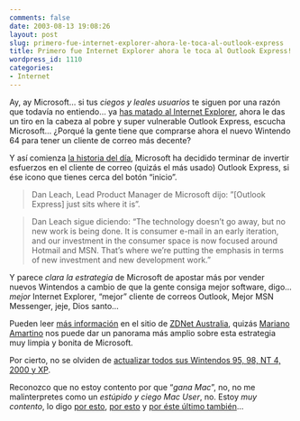 ```yaml
---
comments: false
date: 2003-08-13 19:08:26
layout: post
slug: primero-fue-internet-explorer-ahora-le-toca-al-outlook-express
title: Primero fue Internet Explorer ahora le toca al Outlook Express!
wordpress_id: 1110
categories:
- Internet
---
```


Ay, ay Microsoft… si tus _ciegos y leales usuarios_ te siguen por una razón que todavía no entiendo… ya [has matado al Internet Explorer](/archivos/categorias/internet_explorer/ie_6_esta_muerto.php), ahora le das un tiro en la cabeza al pobre y super vulnerable Outlook Express, escucha Microsoft… ¿Porqué la gente tiene que comprarse ahora el nuevo Wintendo 64 para tener un cliente de correo más decente?





Y así comienza [la historia del día](http://www.zdnet.com.au/newstech/ebusiness/story/0,2000048590,20277192,00.htm), Microsoft ha decidido terminar de invertir esfuerzos en el cliente de correo (quizás el más usado) Outlook Express, si ése icono que tienes cerca del botón “inicio”.





> 

> 
> Dan Leach, Lead Product Manager de Microsoft dijo: ”[Outlook Express] just sits where it is”.
> 
> 






> 

> 
> Dan Leach sigue diciendo: “The technology doesn’t go away, but no new work is being done. It is consumer e-mail in an early iteration, and our investment in the consumer space is now focused around Hotmail and MSN. That’s where we’re putting the emphasis in terms of new investment and new development work.”
> 
> 






Y parece _clara la estrategia_ de Microsoft de apostar más por vender nuevos Wintendos a cambio de que la gente consiga mejor software, digo… _mejor_ Internet Explorer, “mejor” cliente de correos Outlook, Mejor MSN Messenger, jeje, Dios santo…





Pueden leer [más información](http://www.neowin.net/comments.php?id=13332&#38;category=main) en el sitio de [ZDNet Australia](http://www.zdnet.com.au/newstech/ebusiness/story/0,2000048590,20277192,00.htm), quizás [Mariano Amartino](http://www.uberbin.net) nos puede dar un panorama más amplio sobre esta estrategia muy limpia y bonita de Microsoft.





Por cierto, no se olviden de [actualizar todos sus Wintendos 95, 98, NT 4, 2000 y XP](http://www.microsoft.com/spain/technet/seguridad/blaster.asp).





Reconozco que no estoy contento por que “_gana Mac_”, no, no me malinterpretes como un _estúpido y ciego Mac User_, no. Estoy _muy contento_, lo digo [por esto](http://www.mozilla.org/projects/thunderbird/), [por esto](http://www.ximian.com/products/evolution/) y [por éste último también](http://www.ritlabs.com/the_bat/)…




 
